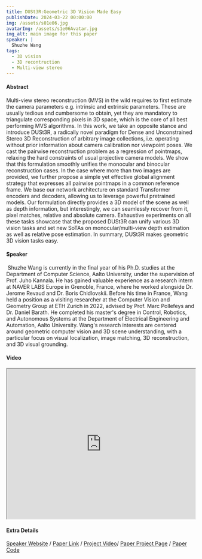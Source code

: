 ```yaml
---
title: DUSt3R:Geometric 3D Vision Made Easy
publishDate: 2024-03-22 00:00:00
img: /assets/s01e06.jpg
avatarImg: /assets/s1e06Avatar.jpg
img_alt: main image for this paper
speaker: |
  Shuzhe Wang
tags:
  - 3D vision
  - 3D recontruction
  - Multi-view stereo
---
```


#### Abstract

Multi-view stereo reconstruction (MVS) in the wild requires to first estimate the camera parameters e.g. intrinsic and extrinsic parameters. These are usually tedious and cumbersome to obtain, yet they are mandatory to triangulate corresponding pixels in 3D space, which is the core of all best performing MVS algorithms. In this work, we take an opposite stance and introduce DUSt3R, a radically novel paradigm for Dense and Unconstrained Stereo 3D Reconstruction of arbitrary image collections, i.e. operating without prior information about camera calibration nor viewpoint poses. We cast the pairwise reconstruction problem as a regression of pointmaps, relaxing the hard constraints of usual projective camera models. We show that this formulation smoothly unifies the monocular and binocular reconstruction cases. In the case where more than two images are provided, we further propose a simple yet effective global alignment strategy that expresses all pairwise pointmaps in a common reference frame. We base our network architecture on standard Transformer encoders and decoders, allowing us to leverage powerful pretrained models. Our formulation directly provides a 3D model of the scene as well as depth information, but interestingly, we can seamlessly recover from it, pixel matches, relative and absolute camera. Exhaustive experiments on all these tasks showcase that the proposed DUSt3R can unify various 3D vision tasks and set new SoTAs on monocular/multi-view depth estimation as well as relative pose estimation. In summary, DUSt3R makes geometric 3D vision tasks easy.

#### Speaker​

​
Shuzhe Wang is currently in the final year of his Ph.D. studies at the Department of Computer Science, Aalto University, under the supervision of Prof. Juho Kannala. He has gained valuable experience as a research intern at NAVER LABS Europe in Grenoble, France, where he worked alongside Dr. Jerome Revaud and Dr. Boris Chidlovskii. Before his time in France, Wang held a position as a visiting researcher at the Computer Vision and Geometry Group at ETH Zurich in 2022, advised by Prof. Marc Pollefeys and Dr. Daniel Barath. He completed his master's degree in Control, Robotics, and Autonomous Systems at the Department of Electrical Engineering and Automation, Aalto University. Wang's research interests are centered around geometric computer vision and 3D scene understanding, with a particular focus on visual localization, image matching, 3D reconstruction, and 3D visual grounding.

#### Video

<iframe width="100%" height="400px"
src="https://www.youtube.com/embed/dSkw_fWU72k" style="display: block; margin: 0 auto;">
</iframe>

#### Extra Details

[Speaker Website](https://ffrivera0.github.io/) / [Paper Link](https://arxiv.org/abs/2312.14132) / [Project Video](https://dust3r.europe.naverlabs.com/nle-assets/supmat_dust3r_final_light_h264.mp4)/ [Paper Project Page](https://dust3r.europe.naverlabs.com/) / [Paper Code](https://github.com/naver/dust3r)
